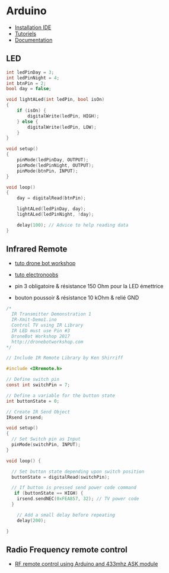 # Arduino

- [Installation IDE](https://www.arduino.cc/en/software)
- [Tutoriels](https://www.arduino.cc/en/Tutorial/HomePage)
- [Documentation](https://www.arduino.cc/reference/en/)

## LED

```c
int ledPinDay = 3;
int ledPinNight = 4;
int btnPin = 2;
bool day = false;

void lightALed(int ledPin, bool isOn)
{
    if (isOn) {
        digitalWrite(ledPin, HIGH);
    } else {
        digitalWrite(ledPin, LOW);
    }
}

void setup()
{
    pinMode(ledPinDay, OUTPUT);
    pinMode(ledPinNight, OUTPUT);
    pinMode(btnPin, INPUT);
}

void loop()
{
    day = digitalRead(btnPin);

    lightALed(ledPinDay, day);
    lightALed(ledPinNight, !day);

    delay(100); // Advice to help reading data
}
```

## Infrared Remote

- [tuto drone bot workshop](https://dronebotworkshop.com/using-ir-remote-controls-with-arduino/)
- [tuto electronoobs](https://www.youtube.com/watch?v=7BoUCA8E4Ek)

- pin 3 obligatoire & résistance 150 Ohm pour la LED émettrice
- bouton poussoir & résistance 10 kOhm & relié GND

```c
/*
  IR Transmitter Demonstration 1
  IR-Xmit-Demo1.ino
  Control TV using IR Library
  IR LED must use Pin #3
  DroneBot Workshop 2017
  http://dronebotworkshop.com
*/

// Include IR Remote Library by Ken Shirriff

#include <IRremote.h>

// Define switch pin
const int switchPin = 7;

// Define a variable for the button state
int buttonState = 0;

// Create IR Send Object
IRsend irsend;

void setup()
{
  // Set Switch pin as Input
  pinMode(switchPin, INPUT);
}

void loop() {

  // Set button state depending upon switch position
  buttonState = digitalRead(switchPin);

  // If button is pressed send power code command
   if (buttonState == HIGH) {
    irsend.sendNEC(0xFEA857, 32); // TV power code
  }

    // Add a small delay before repeating
    delay(200);

}
```

## Radio Frequency remote control

- [RF remote control using Arduino and 433mhz ASK module](https://mechatrofice.com/arduino/rf-remote-controller-using-arduino-and-ask-module)
